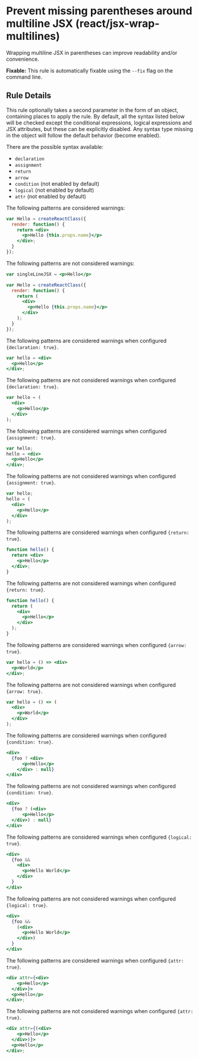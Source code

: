 # Prevent missing parentheses around multiline JSX (react/jsx-wrap-multilines)

Wrapping multiline JSX in parentheses can improve readability and/or convenience.

**Fixable:** This rule is automatically fixable using the `--fix` flag on the command line.

## Rule Details

This rule optionally takes a second parameter in the form of an object, containing places to apply the rule. By default, all the syntax listed below will be checked except the conditional expressions, logical expressions and JSX attributes, but these can be explicitly disabled. Any syntax type missing in the object will follow the default behavior (become enabled).

There are the possible syntax available:

* `declaration`
* `assignment`
* `return`
* `arrow`
* `condition` (not enabled by default)
* `logical` (not enabled by default)
* `attr` (not enabled by default)

The following patterns are considered warnings:

```jsx
var Hello = createReactClass({
  render: function() {
    return <div>
      <p>Hello {this.props.name}</p>
    </div>;
  }
});
```

The following patterns are not considered warnings:

```jsx
var singleLineJSX = <p>Hello</p>

var Hello = createReactClass({
  render: function() {
    return (
      <div>
        <p>Hello {this.props.name}</p>
      </div>
    );
  }
});
```

The following patterns are considered warnings when configured `{declaration: true}`.

```jsx
var hello = <div>
  <p>Hello</p>
</div>;
```

The following patterns are not considered warnings when configured `{declaration: true}`.

```jsx
var hello = (
  <div>
    <p>Hello</p>
  </div>
);
```

The following patterns are considered warnings when configured `{assignment: true}`.

```jsx
var hello;
hello = <div>
  <p>Hello</p>
</div>;
```

The following patterns are not considered warnings when configured `{assignment: true}`.

```jsx
var hello;
hello = (
  <div>
    <p>Hello</p>
  </div>
);
```
The following patterns are considered warnings when configured `{return: true}`.

```jsx
function hello() {
  return <div>
    <p>Hello</p>
  </div>;
}
```

The following patterns are not considered warnings when configured `{return: true}`.

```jsx
function hello() {
  return (
    <div>
      <p>Hello</p>
    </div>
  );
}
```
The following patterns are considered warnings when configured `{arrow: true}`.

```jsx
var hello = () => <div>
  <p>World</p>
</div>;
```

The following patterns are not considered warnings when configured `{arrow: true}`.

```jsx
var hello = () => (
  <div>
    <p>World</p>
  </div>
);
```

The following patterns are considered warnings when configured `{condition: true}`.

```jsx
<div>
  {foo ? <div>
      <p>Hello</p>
    </div> : null}
</div>
```

The following patterns are not considered warnings when configured `{condition: true}`.

```jsx
<div>
  {foo ? (<div>
      <p>Hello</p>
  </div>) : null}
</div>
```


The following patterns are considered warnings when configured `{logical: true}`.

```jsx
<div>
  {foo &&
    <div>
      <p>Hello World</p>
    </div>
  }
</div>
```

The following patterns are not considered warnings when configured `{logical: true}`.

```jsx
<div>
  {foo &&
    (<div>
      <p>Hello World</p>
    </div>)
  }
</div>
```

The following patterns are considered warnings when configured `{attr: true}`.

```jsx
<div attr={<div>
    <p>Hello</p>
  </div>}>
  <p>Hello</p>
</div>;
```

The following patterns are not considered warnings when configured `{attr: true}`.

```jsx
<div attr={(<div>
    <p>Hello</p>
  </div>)}>
  <p>Hello</p>
</div>;
```
